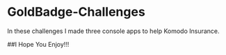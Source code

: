 # GoldBadge-Challenges

In these challenges I made three console apps to help Komodo Insurance.

##I Hope You Enjoy!!!
